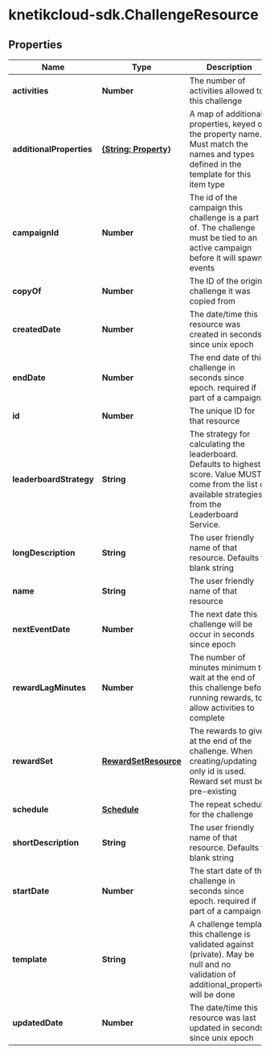 # knetikcloud-sdk.ChallengeResource

## Properties
Name | Type | Description | Notes
------------ | ------------- | ------------- | -------------
**activities** | **Number** | The number of activities allowed to this challenge | [optional] 
**additionalProperties** | [**{String: Property}**](Property.md) | A map of additional properties, keyed on the property name.  Must match the names and types defined in the template for this item type | [optional] 
**campaignId** | **Number** | The id of the campaign this challenge is a part of. The challenge must be tied to an active campaign before it will spawn events | [optional] 
**copyOf** | **Number** | The ID of the original challenge it was copied from | [optional] 
**createdDate** | **Number** | The date/time this resource was created in seconds since unix epoch | [optional] 
**endDate** | **Number** | The end date of this challenge in seconds since epoch. required if part of a campaign | [optional] 
**id** | **Number** | The unique ID for that resource | [optional] 
**leaderboardStrategy** | **String** | The strategy for calculating the leaderboard. Defaults to highest score. Value MUST come from the list of available strategies from the Leaderboard Service. | [optional] 
**longDescription** | **String** | The user friendly name of that resource. Defaults to blank string | [optional] 
**name** | **String** | The user friendly name of that resource | 
**nextEventDate** | **Number** | The next date this challenge will be occur in seconds since epoch | [optional] 
**rewardLagMinutes** | **Number** | The number of minutes minimum to wait at the end of this challenge before running rewards, to allow activities to complete | [optional] 
**rewardSet** | [**RewardSetResource**](RewardSetResource.md) | The rewards to give at the end of the challenge. When creating/updating only id is used. Reward set must be pre-existing | [optional] 
**schedule** | [**Schedule**](Schedule.md) | The repeat schedule for the challenge | [optional] 
**shortDescription** | **String** | The user friendly name of that resource. Defaults to blank string | [optional] 
**startDate** | **Number** | The start date of this challenge in seconds since epoch. required if part of a campaign | [optional] 
**template** | **String** | A challenge template this challenge is validated against (private). May be null and no validation of additional_properties will be done | [optional] 
**updatedDate** | **Number** | The date/time this resource was last updated in seconds since unix epoch | [optional] 


